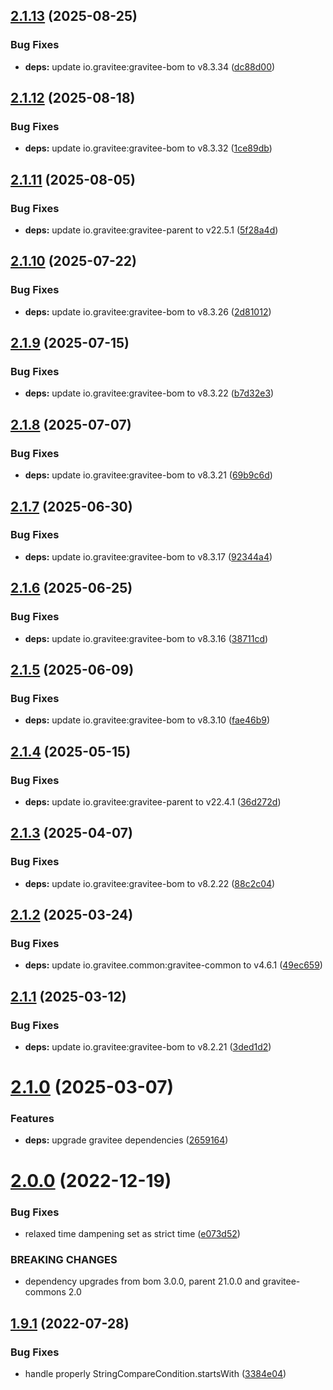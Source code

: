 ## [2.1.13](https://github.com/gravitee-io/gravitee-alert-api/compare/2.1.12...2.1.13) (2025-08-25)


### Bug Fixes

* **deps:** update io.gravitee:gravitee-bom to v8.3.34 ([dc88d00](https://github.com/gravitee-io/gravitee-alert-api/commit/dc88d000f59596aa0044629e5a104b91b519b685))

## [2.1.12](https://github.com/gravitee-io/gravitee-alert-api/compare/2.1.11...2.1.12) (2025-08-18)


### Bug Fixes

* **deps:** update io.gravitee:gravitee-bom to v8.3.32 ([1ce89db](https://github.com/gravitee-io/gravitee-alert-api/commit/1ce89dba72954acc2cfeeefd8d65b7317389c128))

## [2.1.11](https://github.com/gravitee-io/gravitee-alert-api/compare/2.1.10...2.1.11) (2025-08-05)


### Bug Fixes

* **deps:** update io.gravitee:gravitee-parent to v22.5.1 ([5f28a4d](https://github.com/gravitee-io/gravitee-alert-api/commit/5f28a4d7f8322b6d5884af1dc460bc61ac260307))

## [2.1.10](https://github.com/gravitee-io/gravitee-alert-api/compare/2.1.9...2.1.10) (2025-07-22)


### Bug Fixes

* **deps:** update io.gravitee:gravitee-bom to v8.3.26 ([2d81012](https://github.com/gravitee-io/gravitee-alert-api/commit/2d81012b5f1ed9872c55c25255f640e75345c5ab))

## [2.1.9](https://github.com/gravitee-io/gravitee-alert-api/compare/2.1.8...2.1.9) (2025-07-15)


### Bug Fixes

* **deps:** update io.gravitee:gravitee-bom to v8.3.22 ([b7d32e3](https://github.com/gravitee-io/gravitee-alert-api/commit/b7d32e3478c1766e0b65d97c9d1ae85684fa8976))

## [2.1.8](https://github.com/gravitee-io/gravitee-alert-api/compare/2.1.7...2.1.8) (2025-07-07)


### Bug Fixes

* **deps:** update io.gravitee:gravitee-bom to v8.3.21 ([69b9c6d](https://github.com/gravitee-io/gravitee-alert-api/commit/69b9c6da2db3b870abecc67bf02039e87c91a144))

## [2.1.7](https://github.com/gravitee-io/gravitee-alert-api/compare/2.1.6...2.1.7) (2025-06-30)


### Bug Fixes

* **deps:** update io.gravitee:gravitee-bom to v8.3.17 ([92344a4](https://github.com/gravitee-io/gravitee-alert-api/commit/92344a4b25da25cd02075b9ea2a9d1c208544867))

## [2.1.6](https://github.com/gravitee-io/gravitee-alert-api/compare/2.1.5...2.1.6) (2025-06-25)


### Bug Fixes

* **deps:** update io.gravitee:gravitee-bom to v8.3.16 ([38711cd](https://github.com/gravitee-io/gravitee-alert-api/commit/38711cde914ffe5e690c89465255304b8ac74d35))

## [2.1.5](https://github.com/gravitee-io/gravitee-alert-api/compare/2.1.4...2.1.5) (2025-06-09)


### Bug Fixes

* **deps:** update io.gravitee:gravitee-bom to v8.3.10 ([fae46b9](https://github.com/gravitee-io/gravitee-alert-api/commit/fae46b93d3f1ffb63013b7b0b2c5cd8a50dc1284))

## [2.1.4](https://github.com/gravitee-io/gravitee-alert-api/compare/2.1.3...2.1.4) (2025-05-15)


### Bug Fixes

* **deps:** update io.gravitee:gravitee-parent to v22.4.1 ([36d272d](https://github.com/gravitee-io/gravitee-alert-api/commit/36d272d5f802855a39fcc6741f8549060b2c1d4c))

## [2.1.3](https://github.com/gravitee-io/gravitee-alert-api/compare/2.1.2...2.1.3) (2025-04-07)


### Bug Fixes

* **deps:** update io.gravitee:gravitee-bom to v8.2.22 ([88c2c04](https://github.com/gravitee-io/gravitee-alert-api/commit/88c2c045baa7cbae4dc77051e0eac8121854a12c))

## [2.1.2](https://github.com/gravitee-io/gravitee-alert-api/compare/2.1.1...2.1.2) (2025-03-24)


### Bug Fixes

* **deps:** update io.gravitee.common:gravitee-common to v4.6.1 ([49ec659](https://github.com/gravitee-io/gravitee-alert-api/commit/49ec6591a0be3974f03bc1646ba65011e5c10415))

## [2.1.1](https://github.com/gravitee-io/gravitee-alert-api/compare/2.1.0...2.1.1) (2025-03-12)


### Bug Fixes

* **deps:** update io.gravitee:gravitee-bom to v8.2.21 ([3ded1d2](https://github.com/gravitee-io/gravitee-alert-api/commit/3ded1d281c24157050f5a6b658b7219d5e02d586))

# [2.1.0](https://github.com/gravitee-io/gravitee-alert-api/compare/2.0.0...2.1.0) (2025-03-07)


### Features

* **deps:** upgrade gravitee dependencies ([2659164](https://github.com/gravitee-io/gravitee-alert-api/commit/2659164852c761ccd9e1502fcd25c2f33794cc03))

# [2.0.0](https://github.com/gravitee-io/gravitee-alert-api/compare/1.9.1...2.0.0) (2022-12-19)


### Bug Fixes

* relaxed time dampening set as strict time ([e073d52](https://github.com/gravitee-io/gravitee-alert-api/commit/e073d529dfd0869aa94bdd37d384ba8203e6bc53))


### BREAKING CHANGES

* dependency upgrades from bom 3.0.0, parent 21.0.0 and gravitee-commons 2.0

## [1.9.1](https://github.com/gravitee-io/gravitee-alert-api/compare/1.9.0...1.9.1) (2022-07-28)


### Bug Fixes

* handle properly StringCompareCondition.startsWith ([3384e04](https://github.com/gravitee-io/gravitee-alert-api/commit/3384e048fc01dabfdf02f9796eb937c23ff32c79))
